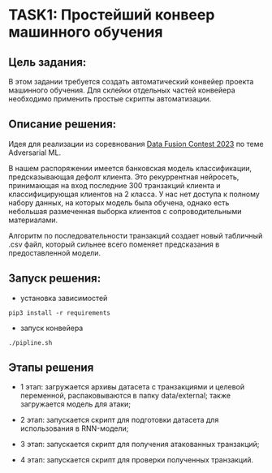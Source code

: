 # TASK1: Простейший конвеер машинного обучения

## Цель задания:
В этом задании требуется создать автоматический конвейер проекта машинного обучения. Для склейки отдельных частей конвейера необходимо применить простые скрипты автоматизации.

## Описание решения:
Идея для реализации из соревнования [Data Fusion Contest 2023](https://ods.ai/competitions/data-fusion2023-attack) по теме Adversarial ML.

В нашем распоряжении имеется банковская модель классификации, предсказывающая дефолт клиента. Это рекуррентная нейросеть, принимающая на вход последние 300 транзакций клиента и классифицирующая клиентов на 2 класса. У нас нет доступа к полному набору данных, на которых модель была обучена, однако есть небольшая размеченная выборка клиентов с сопроводительными материалами.

Алгоритм по последовательности транзакций создает новый табличный .csv файл, который сильнее всего поменяет предсказания в предоставленной модели. 

## Запуск решения:

- установка зависимостей

```
pip3 install -r requirements
```
- запуск конвейера

```
./pipline.sh
```

## Этапы решения

- 1 этап: загружается архивы датасета с транзакциями и целевой переменной, распаковываются в папку data/external; также загружается модель для атаки;

- 2 этап: запускается скрипт для подготовки датасета для использования в RNN-модели;

- 3 этап: запускается скрипт для получения атакованных транзакций;

- 4 этап: запускается скрипт для проверки полученных транзакций.
